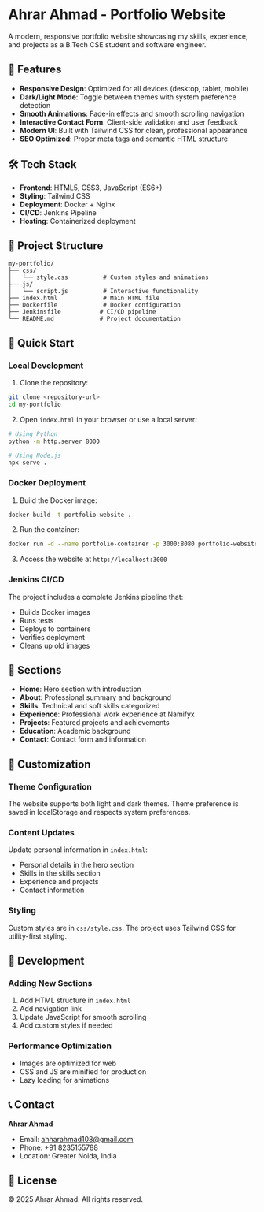 # Ahrar Ahmad - Portfolio Website

A modern, responsive portfolio website showcasing my skills, experience, and projects as a B.Tech CSE student and software engineer.

## 🌟 Features

- **Responsive Design**: Optimized for all devices (desktop, tablet, mobile)
- **Dark/Light Mode**: Toggle between themes with system preference detection
- **Smooth Animations**: Fade-in effects and smooth scrolling navigation
- **Interactive Contact Form**: Client-side validation and user feedback
- **Modern UI**: Built with Tailwind CSS for clean, professional appearance
- **SEO Optimized**: Proper meta tags and semantic HTML structure

## 🛠️ Tech Stack

- **Frontend**: HTML5, CSS3, JavaScript (ES6+)
- **Styling**: Tailwind CSS
- **Deployment**: Docker + Nginx
- **CI/CD**: Jenkins Pipeline
- **Hosting**: Containerized deployment

## 📁 Project Structure

```
my-portfolio/
├── css/
│   └── style.css          # Custom styles and animations
├── js/
│   └── script.js          # Interactive functionality
├── index.html             # Main HTML file
├── Dockerfile             # Docker configuration
├── Jenkinsfile           # CI/CD pipeline
└── README.md             # Project documentation
```

## 🚀 Quick Start

### Local Development

1. Clone the repository:
```bash
git clone <repository-url>
cd my-portfolio
```

2. Open `index.html` in your browser or use a local server:
```bash
# Using Python
python -m http.server 8000

# Using Node.js
npx serve .
```

### Docker Deployment

1. Build the Docker image:
```bash
docker build -t portfolio-website .
```

2. Run the container:
```bash
docker run -d --name portfolio-container -p 3000:8080 portfolio-website
```

3. Access the website at `http://localhost:3000`

### Jenkins CI/CD

The project includes a complete Jenkins pipeline that:
- Builds Docker images
- Runs tests
- Deploys to containers
- Verifies deployment
- Cleans up old images

## 📱 Sections

- **Home**: Hero section with introduction
- **About**: Professional summary and background
- **Skills**: Technical and soft skills categorized
- **Experience**: Professional work experience at Namifyx
- **Projects**: Featured projects and achievements
- **Education**: Academic background
- **Contact**: Contact form and information

## 🎨 Customization

### Theme Configuration
The website supports both light and dark themes. Theme preference is saved in localStorage and respects system preferences.

### Content Updates
Update personal information in `index.html`:
- Personal details in the hero section
- Skills in the skills section
- Experience and projects
- Contact information

### Styling
Custom styles are in `css/style.css`. The project uses Tailwind CSS for utility-first styling.

## 🔧 Development

### Adding New Sections
1. Add HTML structure in `index.html`
2. Add navigation link
3. Update JavaScript for smooth scrolling
4. Add custom styles if needed

### Performance Optimization
- Images are optimized for web
- CSS and JS are minified for production
- Lazy loading for animations

## 📞 Contact

**Ahrar Ahmad**
- Email: ahharahmad108@gmail.com
- Phone: +91 8235155788
- Location: Greater Noida, India

## 📄 License

© 2025 Ahrar Ahmad. All rights reserved.
